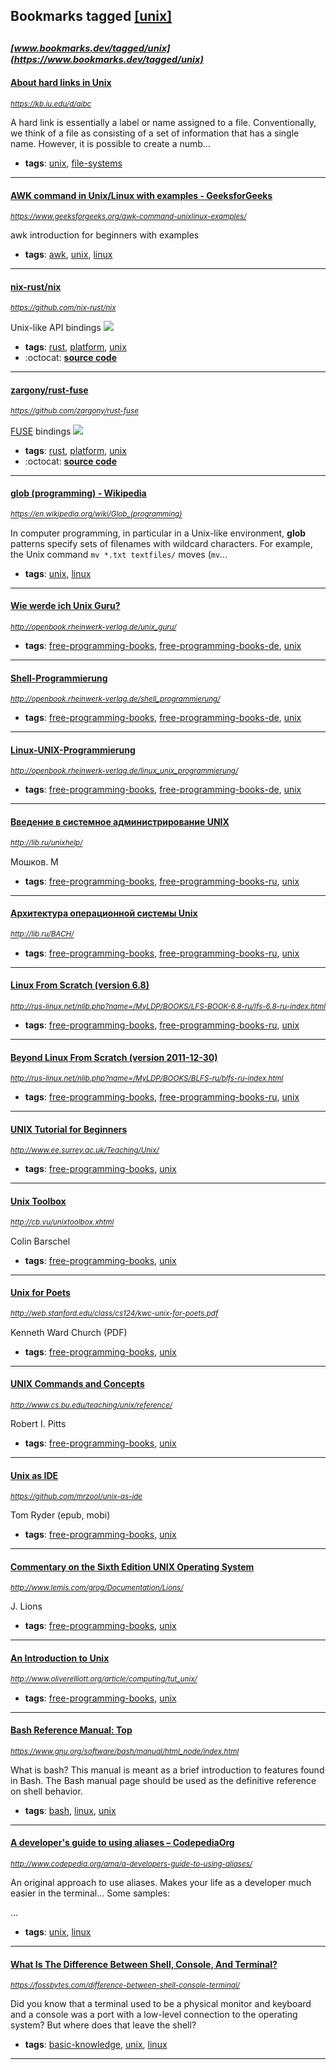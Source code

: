 ## Bookmarks tagged [[unix]](https://www.bookmarks.dev/search?q=[unix])

_<sup><sup>[www.bookmarks.dev/tagged/unix](https://www.bookmarks.dev/tagged/unix)</sup></sup>_
---
#### [About hard links in Unix](https://kb.iu.edu/d/aibc)
_<sup>https://kb.iu.edu/d/aibc</sup>_

A hard link is essentially a label or name assigned to a file. Conventionally, we think of a file as consisting of a set of information that has a single name. However, it is possible to create a numb...
* **tags**: [unix](../tagged/unix.md), [file-systems](../tagged/file-systems.md)
---
#### [AWK command in Unix/Linux with examples - GeeksforGeeks](https://www.geeksforgeeks.org/awk-command-unixlinux-examples/)
_<sup>https://www.geeksforgeeks.org/awk-command-unixlinux-examples/</sup>_

awk introduction for beginners with examples
* **tags**: [awk](../tagged/awk.md), [unix](../tagged/unix.md), [linux](../tagged/linux.md)
---
#### [nix-rust/nix](https://github.com/nix-rust/nix)
_<sup>https://github.com/nix-rust/nix</sup>_

Unix-like API bindings [<img src="https://api.travis-ci.org/nix-rust/nix.svg?branch=master">](https://travis-ci.org/nix-rust/nix)
* **tags**: [rust](../tagged/rust.md), [platform](../tagged/platform.md), [unix](../tagged/unix.md)
* :octocat: **[source code](https://github.com/nix-rust/nix)**
---
#### [zargony/rust-fuse](https://github.com/zargony/rust-fuse)
_<sup>https://github.com/zargony/rust-fuse</sup>_

[FUSE](https://github.com/libfuse/libfuse) bindings <img src="https://api.travis-ci.org/zargony/rust-fuse.svg?branch=master">
* **tags**: [rust](../tagged/rust.md), [platform](../tagged/platform.md), [unix](../tagged/unix.md)
* :octocat: **[source code](https://github.com/zargony/rust-fuse)**
---
#### [glob (programming) - Wikipedia](https://en.wikipedia.org/wiki/Glob_(programming))
_<sup>https://en.wikipedia.org/wiki/Glob_(programming)</sup>_

In computer programming, in particular in a Unix-like environment, **glob** patterns specify sets of filenames with wildcard characters. For example, the Unix command `mv *.txt textfiles/` moves (`mv`...
* **tags**: [unix](../tagged/unix.md), [linux](../tagged/linux.md)
---
#### [Wie werde ich Unix Guru?](http://openbook.rheinwerk-verlag.de/unix_guru/)
_<sup>http://openbook.rheinwerk-verlag.de/unix_guru/</sup>_

* **tags**: [free-programming-books](../tagged/free-programming-books.md), [free-programming-books-de](../tagged/free-programming-books-de.md), [unix](../tagged/unix.md)
---
#### [Shell-Programmierung](http://openbook.rheinwerk-verlag.de/shell_programmierung/)
_<sup>http://openbook.rheinwerk-verlag.de/shell_programmierung/</sup>_

* **tags**: [free-programming-books](../tagged/free-programming-books.md), [free-programming-books-de](../tagged/free-programming-books-de.md), [unix](../tagged/unix.md)
---
#### [Linux-UNIX-Programmierung](http://openbook.rheinwerk-verlag.de/linux_unix_programmierung/)
_<sup>http://openbook.rheinwerk-verlag.de/linux_unix_programmierung/</sup>_

* **tags**: [free-programming-books](../tagged/free-programming-books.md), [free-programming-books-de](../tagged/free-programming-books-de.md), [unix](../tagged/unix.md)
---
#### [Введение в системное администрирование UNIX](http://lib.ru/unixhelp/)
_<sup>http://lib.ru/unixhelp/</sup>_

Мошков. М
* **tags**: [free-programming-books](../tagged/free-programming-books.md), [free-programming-books-ru](../tagged/free-programming-books-ru.md), [unix](../tagged/unix.md)
---
#### [Архитектура операционной системы Unix](http://lib.ru/BACH/)
_<sup>http://lib.ru/BACH/</sup>_

* **tags**: [free-programming-books](../tagged/free-programming-books.md), [free-programming-books-ru](../tagged/free-programming-books-ru.md), [unix](../tagged/unix.md)
---
#### [Linux From Scratch (version 6.8)](http://rus-linux.net/nlib.php?name=/MyLDP/BOOKS/LFS-BOOK-6.8-ru/lfs-6.8-ru-index.html)
_<sup>http://rus-linux.net/nlib.php?name=/MyLDP/BOOKS/LFS-BOOK-6.8-ru/lfs-6.8-ru-index.html</sup>_

* **tags**: [free-programming-books](../tagged/free-programming-books.md), [free-programming-books-ru](../tagged/free-programming-books-ru.md), [unix](../tagged/unix.md)
---
#### [Beyond Linux From Scratch (version 2011-12-30)](http://rus-linux.net/nlib.php?name=/MyLDP/BOOKS/BLFS-ru/blfs-ru-index.html)
_<sup>http://rus-linux.net/nlib.php?name=/MyLDP/BOOKS/BLFS-ru/blfs-ru-index.html</sup>_

* **tags**: [free-programming-books](../tagged/free-programming-books.md), [free-programming-books-ru](../tagged/free-programming-books-ru.md), [unix](../tagged/unix.md)
---
#### [UNIX Tutorial for Beginners](http://www.ee.surrey.ac.uk/Teaching/Unix/)
_<sup>http://www.ee.surrey.ac.uk/Teaching/Unix/</sup>_

* **tags**: [free-programming-books](../tagged/free-programming-books.md), [unix](../tagged/unix.md)
---
#### [Unix Toolbox](http://cb.vu/unixtoolbox.xhtml)
_<sup>http://cb.vu/unixtoolbox.xhtml</sup>_

Colin Barschel
* **tags**: [free-programming-books](../tagged/free-programming-books.md), [unix](../tagged/unix.md)
---
#### [Unix for Poets](http://web.stanford.edu/class/cs124/kwc-unix-for-poets.pdf)
_<sup>http://web.stanford.edu/class/cs124/kwc-unix-for-poets.pdf</sup>_

Kenneth Ward Church (PDF)
* **tags**: [free-programming-books](../tagged/free-programming-books.md), [unix](../tagged/unix.md)
---
#### [UNIX Commands and Concepts](http://www.cs.bu.edu/teaching/unix/reference/)
_<sup>http://www.cs.bu.edu/teaching/unix/reference/</sup>_

Robert I. Pitts
* **tags**: [free-programming-books](../tagged/free-programming-books.md), [unix](../tagged/unix.md)
---
#### [Unix as IDE](https://github.com/mrzool/unix-as-ide)
_<sup>https://github.com/mrzool/unix-as-ide</sup>_

Tom Ryder (epub, mobi)
* **tags**: [free-programming-books](../tagged/free-programming-books.md), [unix](../tagged/unix.md)
---
#### [Commentary on the Sixth Edition UNIX Operating System](http://www.lemis.com/grog/Documentation/Lions/)
_<sup>http://www.lemis.com/grog/Documentation/Lions/</sup>_

J. Lions
* **tags**: [free-programming-books](../tagged/free-programming-books.md), [unix](../tagged/unix.md)
---
#### [An Introduction to Unix](http://www.oliverelliott.org/article/computing/tut_unix/)
_<sup>http://www.oliverelliott.org/article/computing/tut_unix/</sup>_

* **tags**: [free-programming-books](../tagged/free-programming-books.md), [unix](../tagged/unix.md)
---
#### [Bash Reference Manual: Top](https://www.gnu.org/software/bash/manual/html_node/index.html)
_<sup>https://www.gnu.org/software/bash/manual/html_node/index.html</sup>_

What is bash? This manual is meant as a brief introduction to features found in Bash. The Bash manual page should be used as the definitive reference on shell behavior.
* **tags**: [bash](../tagged/bash.md), [linux](../tagged/linux.md), [unix](../tagged/unix.md)
---
#### [A developer's guide to using aliases – CodepediaOrg](http://www.codepedia.org/ama/a-developers-guide-to-using-aliases/)
_<sup>http://www.codepedia.org/ama/a-developers-guide-to-using-aliases/</sup>_

An original approach to use aliases. Makes your life as a developer much easier in the terminal... Some samples:

...
* **tags**: [unix](../tagged/unix.md), [linux](../tagged/linux.md)
---
#### [What Is The Difference Between Shell, Console, And Terminal?](https://fossbytes.com/difference-between-shell-console-terminal/)
_<sup>https://fossbytes.com/difference-between-shell-console-terminal/</sup>_

Did you know that a terminal used to be a physical monitor and keyboard and a console was a port with a low-level connection to the operating system? But where does that leave the shell?
* **tags**: [basic-knowledge](../tagged/basic-knowledge.md), [unix](../tagged/unix.md), [linux](../tagged/linux.md)
---

